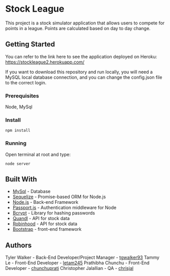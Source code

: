 # Stock League
This project is a stock simulator application that allows users to compete for points in a league. Points are calculated based on day to day change.

## Getting Started

You can refer to the link here to see the application deployed on Heroku: https://stockleague2.herokuapp.com/

If you want to download this repository and run locally, you will need a MySQL local database connection, and you can change the config.json file to the correct login. 

### Prerequisites

Node, MySql


### Install

```
npm install
```




### Running

Open terminal at root and type:
```
node server
```



## Built With

* [MySql](https://dev.mysql.com/doc/) - Database
* [Sequelize](http://docs.sequelizejs.com/) - Promise-based ORM for Node.js
* [Node.js](https://nodejs.org/en/docs/) - Back-end Framework
* [Passport.js](http://www.passportjs.org/docs) - Authentication middleware for Node
* [Bcrypt](https://www.npmjs.com/package/bcrypt) - Library for hashing passwords
* [Quandl](https://docs.quandl.com/) - API for stock data
* [Robinhood](https://github.com/sanko/Robinhood) - API for stock data
* [Bootstrap](https://getbootstrap.com/docs/3.3/getting-started/) - front-end framework


## Authors

Tyler Walker - Back-End Developer/Project Manager - [tgwalker93](https://github.com/tgwalker93)
Tammy Le - Front-End Developer - [letam245](https://github.com/letam245)
Prathibha Chunchu - Front-End Developer - [chunchuprati](https://github.com/chunchuprati)
Christopher Jalallian - QA - [chrisjal](https://github.com/chrisjal)

